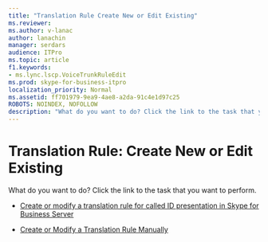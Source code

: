 ```yaml
---
title: "Translation Rule Create New or Edit Existing"
ms.reviewer: 
ms.author: v-lanac
author: lanachin
manager: serdars
audience: ITPro
ms.topic: article
f1.keywords:
- ms.lync.lscp.VoiceTrunkRuleEdit
ms.prod: skype-for-business-itpro
localization_priority: Normal
ms.assetid: ff701979-9ea9-4ae8-a2da-91c4e1d97c25
ROBOTS: NOINDEX, NOFOLLOW
description: "What do you want to do? Click the link to the task that you want to perform."
---
```


# Translation Rule: Create New or Edit Existing

What do you want to do? Click the link to the task that you want to perform.

- [Create or modify a translation rule for called ID presentation in Skype for Business Server](../../../deploy/deploy-enterprise-voice/called-id-presentation-rules.md)

- [Create or Modify a Translation Rule Manually](https://technet.microsoft.com/library/049d1db3-af58-48c5-be89-52e1d068a4bd.aspx)



